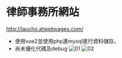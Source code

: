 # 律師事務所網站
http://laucho.atwebpages.com/
- 使用vue2並使用php連mysql進行資料儲存。
- 尚未優化代碼及debug
![01](https://github.com/user-attachments/assets/e4607f9a-a72f-4e11-9afa-05b191c50120)
![02](https://github.com/user-attachments/assets/e2ab7ee1-6033-4406-a897-1de9f563ac67)
